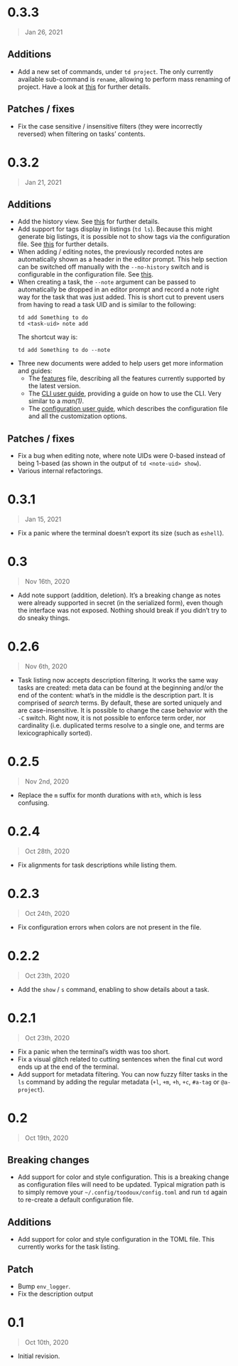 # 0.3.3

> Jan 26, 2021

## Additions

- Add a new set of commands, under `td project`. The only currently available sub-command is `rename`, allowing to
  perform mass renaming of project. Have a look at [this](./doc/cli.md#mass-renaming-projects) for further details.

## Patches / fixes

- Fix the case sensitive / insensitive filters (they were incorrectly reversed) when filtering on tasks’ contents.

# 0.3.2

> Jan 21, 2021

## Additions

- Add the history view. See [this](./doc/cli.md#consult-the-history-of-a-task) for further details.
- Add support for tags display in listings (`td ls`). Because this might generate big listings, it is possible not to
  show tags via the configuration file. See [this](./doc/config.md#display_tags_listings) for further details.
- When adding / editing notes, the previously recorded notes are automatically shown as a header in the editor prompt.
  This help section can be switched off manually with the `--no-history` switch and is configurable in the configuration
  file. See [this](./doc/config.md#previous_notes_help).
- When creating a task, the `--note` argument can be passed to automatically be dropped in an editor prompt and record
  a note right way for the task that was just added. This is short cut to prevent users from having to read a task UID
  and is similar to the following:
  ```
  td add Something to do
  td <task-uid> note add
  ```
  The shortcut way is:
  ```
  td add Something to do --note
  ```
- Three new documents were added to help users get more information and guides:
  - The [features](./doc/features.md) file, describing all the features currently supported by the latest version.
  - The [CLI user guide](./doc/cli.md), providing a guide on how to use the CLI. Very similar to a _man(1)_.
  - The [configuration user guide](./doc/config.md), which describes the configuration file and all the customization
    options.

## Patches / fixes

- Fix a bug when editing note, where note UIDs were 0-based instead of being 1-based (as shown in the output of
  `td <note-uid> show`).
- Various internal refactorings.

# 0.3.1

> Jan 15, 2021

- Fix a panic where the terminal doesn’t export its size (such as `eshell`).

# 0.3

> Nov 16th, 2020

- Add note support (addition, deletion). It’s a breaking change as notes were already supported in secret (in the
  serialized form), even though the interface was not exposed. Nothing should break if you didn’t try to do sneaky
  things.

# 0.2.6

> Nov 6th, 2020

- Task listing now accepts description filtering. It works the same way tasks are created: meta data can be found at the
  beginning and/or the end of the content: what’s in the middle is the description part. It is comprised of _search_
  terms. By default, these are sorted uniquely and are case-insensitive. It is possible to change the case behavior
  with the `-C` switch. Right now, it is not possible to enforce term order, nor cardinality (i.e. duplicated terms
  resolve to a single one, and terms are lexicographically sorted).

# 0.2.5

> Nov 2nd, 2020

- Replace the `m` suffix for month durations with `mth`, which is less confusing.

# 0.2.4

> Oct 28th, 2020

- Fix alignments for task descriptions while listing them.

# 0.2.3

> Oct 24th, 2020

- Fix configuration errors when colors are not present in the file.

# 0.2.2

> Oct 23th, 2020

- Add the `show` / `s` command, enabling to show details about a task.

# 0.2.1

> Oct 23th, 2020

- Fix a panic when the terminal’s width was too short.
- Fix a visual glitch related to cutting sentences when the final cut word ends up at the end of the terminal.
- Add support for metadata filtering. You can now fuzzy filter tasks in the `ls` command by adding the regular metadata
  (`+l`, `+m`, `+h`, `+c`, `#a-tag` or `@a-project`).

# 0.2

> Oct 19th, 2020

## Breaking changes

- Add support for color and style configuration. This is a breaking change as configuration files will need to be
  updated. Typical migration path is to simply remove your `~/.config/toodoux/config.toml` and run `td` again to
  re-create a default configuration file.

## Additions

- Add support for color and style configuration in the TOML file. This currently works for the task listing.

## Patch

- Bump `env_logger`.
- Fix the description output

# 0.1

> Oct 10th, 2020

- Initial revision.
